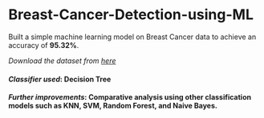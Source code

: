 # Breast-Cancer-Detection-using-ML

Built a simple machine learning model on Breast Cancer data to achieve an accuracy of **95.32%**.

_Download the dataset from [here](https://www.kaggle.com/uciml/breast-cancer-wisconsin-data)_

#### *Classifier used*: Decision Tree
#### *Further improvements*: Comparative analysis using other classification models such as KNN, SVM, Random Forest, and Naive Bayes.
